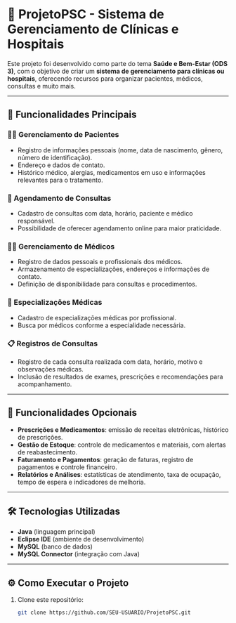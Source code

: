 # 🏥 ProjetoPSC - Sistema de Gerenciamento de Clínicas e Hospitais

Este projeto foi desenvolvido como parte do tema **Saúde e Bem-Estar (ODS 3)**, com o objetivo de criar um **sistema de gerenciamento para clínicas ou hospitais**, oferecendo recursos para organizar pacientes, médicos, consultas e muito mais.

---

## 🚀 Funcionalidades Principais

### 👩‍⚕️ Gerenciamento de Pacientes
- Registro de informações pessoais (nome, data de nascimento, gênero, número de identificação).
- Endereço e dados de contato.
- Histórico médico, alergias, medicamentos em uso e informações relevantes para o tratamento.

### 📅 Agendamento de Consultas
- Cadastro de consultas com data, horário, paciente e médico responsável.
- Possibilidade de oferecer agendamento online para maior praticidade.

### 🧑‍⚕️ Gerenciamento de Médicos
- Registro de dados pessoais e profissionais dos médicos.
- Armazenamento de especializações, endereços e informações de contato.
- Definição de disponibilidade para consultas e procedimentos.

### 🏥 Especializações Médicas
- Cadastro de especializações médicas por profissional.
- Busca por médicos conforme a especialidade necessária.

### 📋 Registros de Consultas
- Registro de cada consulta realizada com data, horário, motivo e observações médicas.
- Inclusão de resultados de exames, prescrições e recomendações para acompanhamento.

---

## 📌 Funcionalidades Opcionais
- **Prescrições e Medicamentos**: emissão de receitas eletrônicas, histórico de prescrições.  
- **Gestão de Estoque**: controle de medicamentos e materiais, com alertas de reabastecimento.  
- **Faturamento e Pagamentos**: geração de faturas, registro de pagamentos e controle financeiro.  
- **Relatórios e Análises**: estatísticas de atendimento, taxa de ocupação, tempo de espera e indicadores de melhoria.  

---

## 🛠️ Tecnologias Utilizadas
- **Java** (linguagem principal)
- **Eclipse IDE** (ambiente de desenvolvimento)
- **MySQL** (banco de dados)
- **MySQL Connector** (integração com Java)

---

## ⚙️ Como Executar o Projeto
1. Clone este repositório:
   ```bash
   git clone https://github.com/SEU-USUARIO/ProjetoPSC.git
